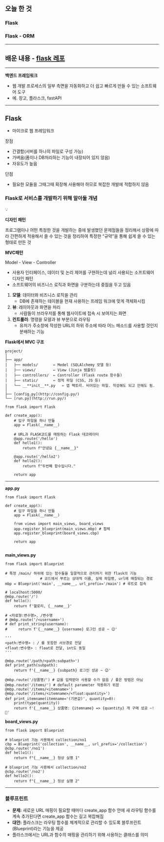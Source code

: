## 오늘 한 것

### Flask

### Flask - ORM

---

## 배운 내용 - [flask 레포](https://github.com/weonyee/flask_test.git)

***
**백엔드 프레임워크**

- 웹 개발 프로세스의 일부 측면을 자동화하고 더 쉽고 빠르게 만들 수 있는 소프트웨어 도구
- 예. 장고, 플라스크, fastAPI

***

## Flask

- 마이크로 웹 프레임워크

장점

- 간결함(서버를 하나의 파일로 구성 가능)
- 가벼움(폼이나 DB처리하는 기능이 내장되어 있지 않음)
- 자유도가 높음

단점

- 필요한 모듈을 그때그때 확장해 사용해야 하므로 복잡한 개발에 적합하지 않음

### Flask로 서비스를 개발하기 위해 알아둘 개념

<aside>
💡

**디자인 패턴**

프로그램이나 어떤 특정한 것을 개발하는 중에 발생했던 문제점들을 정리해서 상황에 따라 간편하게 적용해서 쓸 수 있는 것을 정리하여 특정한 “규약”을 통해 쉽게 쓸 수 있는 형태로 만든 것

</aside>

**MVC패턴**

Model - View - Controller

- 사용자 인터페이스, 데이터 및 논리 제어를 구현하는데 널리 사용되는 소프트웨어 디자인 패턴
- 소프트웨어의 비즈니스 로직과 화면을 구분하는데 중점을 두고 있음
1. **모델**: 데이터와 비즈니스 로직을 관리
    - DB에 존재하는 테이블을 현재 사용하는 프레임 워크에 맞게 객체화시킴
2. **뷰**: 레이아웃과 화면을 처리
    - 사람들이 브라우저를 통해 웹사이트에 접속 시 보여지는 화면
3. **컨트롤러**: 명령을 모델과 뷰 부분으로 라우팅
    - 유저가 주소창에 작성한 URL의 하위 주소에 따라 어느 메소드를 사용할 것인지 분배하는 기능
    

**Flask에서 MVC 구조**

```
project/
│
├── app/
│   ├── models/       ← Model (SQLAlchemy 모델 등)
│   ├── views/        ← View (Jinja 템플릿)
│   ├── controllers/  ← Controller (Flask route 함수들)
│   ├── static/       ← 정적 파일 (CSS, JS 등)
│   └── __**init__**.py   ← 앱 팩토리. 비어있는 파일. 작성해도 되고 안해도 됨.
│
├── [config.py](http://config.py/)
└── [run.py](http://run.py/)
```

```
from flask import Flask

def create_app():
    # 입구 파일을 하나 만듦
    app = Flask(__name__)

    # URL과 FLASK코드를 매핑하는 Flask 데코레이터
    @app.route('/hello')
    def hello1():
        return f"안녕요 {__name__}"
    
    @app.route('/hello2')
    def hello2():
        return f"두번째 함수입니다."

    return app
```


***

**app.py**

```
from flask import Flask

def create_app():
    # 입구 파일을 하나 만듦
    app = Flask(__name__)

    from views import main_views, board_views
    app.register_blueprint(main_views.mbp) # 합체
    app.register_blueprint(board_views.cbp)

    return app


```


**main_views.py**

```
from flask import Blueprint

# 특정 /main/ 하위에 있는 함수들을 일괄적으로 관리하기 위한 flask의 기능
                # 코드에서 부르는 상대적 이름, 실제 파일명, url에 매칭되는 경로
mbp = Blueprint('main', __name__, url_prefix='/main') # 루트로 접속

# localhost:5000/
@mbp.route('/')
def hello():
    return f'헬로리, {__name__}'

# <자료형:변수명>, /변수명
# @mbp.route('/<username>')
# def print_string(username):
#     return f'{__name__} {username} 로그인 성공 ~ 😉'

'''
<path:변수명> : / 를 포함한 서브경로 전달
<float:변수명> : float로 전달, int도 동일
'''

@mbp.route('/path/<path:subpath>')
def print_path(subpath):
    return f'{__name__} {subpath} 로그인 성공 ~ 😉'

@mbp.route('/상품명/') # 값을 입력받아 사용할 수가 없음 / 좋은 방법은 아님
@mbp.route('/items/') # default parameter 적용하기 위함
@mbp.route('/items/<itemname>')
@mbp.route('/items/<itemname>/<float:quantity>')
def print_itemname(itemname='(기본값)', quantity=0):
    print(type(quantity))
    return f'{__name__} 상품명: {itemname} => {quantity} 개 구매 성공 ~! 💸'
```



**board_views.py**
```
from flask import Blueprint

# blueprint 기능 사용해서 collection/no1
cbp = Blueprint('collection', __name__, url_prefix='/collection')
@cbp.route('/no1')
def hello1():
    return f"{__name__} 정상 실행 1"

# blueprint 기능 사용해서 collection/no2
@cbp.route('/no2')
def hello2():
    return f"{__name__} 정상 실행 2"
```


***

### 블루프린트

- **문제:** 새로운 URL 매핑이 필요할 때마다 create_app 함수 안에 새 라우팅 함수를 계속 추가된다면 create_app 함수는 길고 복잡해짐
- **대안:** 플라스크는 라우팅 함수를 체계적으로 관리할 수 있도록 블루프린트(Blueprint)라는 기능을 제공
- 플라스크에서는 URL과 함수의 매핑을 관리하기 위해 사용하는 클래스를 의미

  
